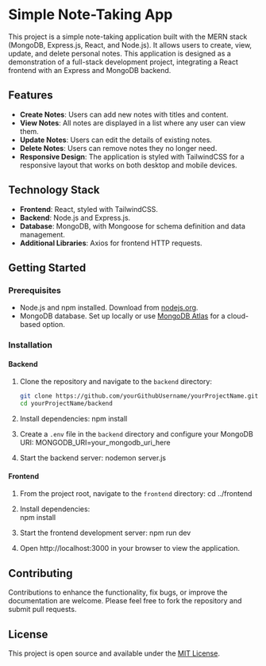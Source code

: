 # Simple Note-Taking App

This project is a simple note-taking application built with the MERN stack (MongoDB, Express.js, React, and Node.js). It allows users to create, view, update, and delete personal notes. This application is designed as a demonstration of a full-stack development project, integrating a React frontend with an Express and MongoDB backend.

## Features

- **Create Notes**: Users can add new notes with titles and content.
- **View Notes**: All notes are displayed in a list where any user can view them.
- **Update Notes**: Users can edit the details of existing notes.
- **Delete Notes**: Users can remove notes they no longer need.
- **Responsive Design**: The application is styled with TailwindCSS for a responsive layout that works on both desktop and mobile devices.

## Technology Stack

- **Frontend**: React, styled with TailwindCSS.
- **Backend**: Node.js and Express.js.
- **Database**: MongoDB, with Mongoose for schema definition and data management.
- **Additional Libraries**: Axios for frontend HTTP requests.

## Getting Started

### Prerequisites

- Node.js and npm installed. Download from [nodejs.org](https://nodejs.org/).
- MongoDB database. Set up locally or use [MongoDB Atlas](https://www.mongodb.com/cloud/atlas) for a cloud-based option.

### Installation

#### Backend

1. Clone the repository and navigate to the `backend` directory:
   ```bash
   git clone https://github.com/yourGithubUsername/yourProjectName.git
   cd yourProjectName/backend

2. Install dependencies:
    npm install

3. Create a `.env` file in the `backend` directory and configure your MongoDB URI:
    MONGODB_URI=your_mongodb_uri_here

4. Start the backend server:
    nodemon server.js



#### Frontend

1. From the project root, navigate to the `frontend` directory:
    cd ../frontend

2. Install dependencies:    
    npm install

3. Start the frontend development server:
    npm run dev

4. Open http://localhost:3000 in your browser to view the application.

## Contributing

Contributions to enhance the functionality, fix bugs, or improve the documentation are welcome. Please feel free to fork the repository and submit pull requests.

## License

This project is open source and available under the [MIT License](LICENSE).

